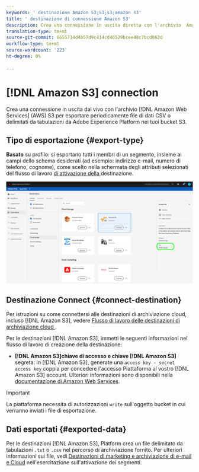 ```yaml
---
keywords: ' destinazione Amazon S3;S3;s3;amazon s3'
title: ' destinazione di connessione Amazon S3'
description: Crea una connessione in uscita diretta con l'archivio  Amazon Web Services (AWS) S3 per esportare periodicamente file di dati CSV o delimitati da tabulazioni da Adobe Experience Platform nei tuoi bucket S3.
translation-type: tm+mt
source-git-commit: 6655714d4b57d9c414cd40529bcee48c7bcd862d
workflow-type: tm+mt
source-wordcount: '223'
ht-degree: 0%

---
```



# [!DNL Amazon S3] connection

Crea una connessione in uscita dal vivo con l&#39;archivio [!DNL Amazon Web Services] (AWS) S3 per esportare periodicamente file di dati CSV o delimitati da tabulazioni da Adobe Experience Platform nei tuoi bucket S3.

## Tipo di esportazione {#export-type}

**Basato**  su profilo: si esportano tutti i membri di un segmento, insieme ai campi dello schema desiderati (ad esempio: indirizzo e-mail, numero di telefono, cognome), come scelto nella schermata degli attributi selezionati del flusso di lavoro [ di attivazione della ](../../ui/activate-destinations.md#select-attributes)destinazione.

![ tipo di esportazione basato su profilo Amazon S3](../../assets/catalog/cloud-storage/amazon-s3/catalog.png)

## Destinazione Connect {#connect-destination}

Per istruzioni su come connettersi alle destinazioni di archiviazione cloud, incluso [!DNL Amazon S3], vedere [Flusso di lavoro delle destinazioni di archiviazione cloud ](./workflow.md).

Per le destinazioni [!DNL Amazon S3], immetti le seguenti informazioni nel flusso di lavoro di creazione della destinazione:

* **[!DNL Amazon S3]chiave di accesso e chiave [!DNL Amazon S3]** segreta: In  [!DNL Amazon S3], generate una  `access key - secret access key` coppia per concedere l&#39;accesso Piattaforma al vostro  [!DNL Amazon S3] account. Ulteriori informazioni sono disponibili nella [ documentazione di Amazon Web Services](https://docs.aws.amazon.com/IAM/latest/UserGuide/id_credentials_access-keys.html).

>[!IMPORTANT]
>
>La piattaforma necessita di autorizzazioni `write` sull&#39;oggetto bucket in cui verranno inviati i file di esportazione.

## Dati esportati {#exported-data}

Per le destinazioni [!DNL Amazon S3], Platform crea un file delimitato da tabulazioni `.txt` o `.csv` nel percorso di archiviazione fornito. Per ulteriori informazioni sui file, vedi [Destinazioni di marketing e archiviazione di e-mail e Cloud](../../ui/activate-destinations.md#esp-and-cloud-storage) nell&#39;esercitazione sull&#39;attivazione dei segmenti.
